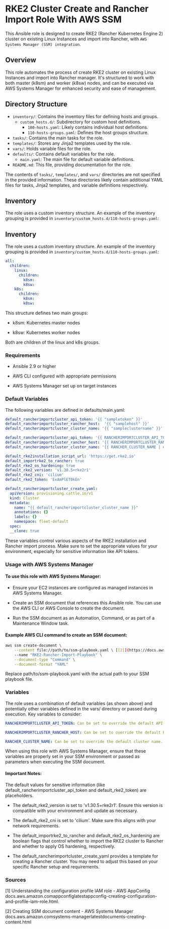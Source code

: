 # RKE2 Cluster Create and Rancher Import Role With AWS SSM

This Ansible role is designed to create RKE2 (Rancher Kubernetes Engine 2) cluster on existing Linux Instances and import into Rancher, with `AWS Systems Manager (SSM) integration`.

## Overview

This role automates the process of create RKE2 cluster on existing Linux Instances and import into Rancher manager. It's structured to work with both master (k8sm) and worker (k8sw) nodes, and can be executed via AWS Systems Manager for enhanced security and ease of management.

## Directory Structure

- `inventory/`: Contains the inventory files for defining hosts and groups.
  - `custom_hosts.d/`: Subdirectory for custom host definitions.
    - `100-hosts.yaml`: Likely contains individual host definitions.
    - `110-hosts-groups.yaml`: Defines the host groups structure.
- `tasks/`: Contains the main tasks for the role.
- `templates/`: Stores any Jinja2 templates used by the role.
- `vars/`: Holds variable files for the role.
- `defaults/`: Contains default variables for the role.
  - `main.yaml`: The main file for default variable definitions.
- `README.md`: This file, providing documentation for the role.

The contents of `tasks/`, `templates/`, and `vars/` directories are not specified in the provided information. These directories likely contain additional YAML files for tasks, Jinja2 templates, and variable definitions respectively.

## Inventory

The role uses a custom inventory structure. An example of the inventory grouping is provided in `inventory/custom_hosts.d/110-hosts-groups.yaml`:


## Inventory

The role uses a custom inventory structure. An example of the inventory grouping is provided in `inventory/custom_hosts.d/110-hosts-groups.yaml`:

```yaml
all:
  children:
    linux:
      children:
        k8sm:
        k8sw:
    k8s:
      children:
        k8sm:
        k8sw:
````

This structure defines two main groups:

- k8sm: Kubernetes master nodes

- k8sw: Kubernetes worker nodes

Both are children of the linux and k8s groups.

### Requirements
- Ansible 2.9 or higher

- AWS CLI configured with appropriate permissions

- AWS Systems Manager set up on target instances

### Default Variables
The following variables are defined in defaults/main.yaml:

```yaml
default_rancherimportcluster_api_token: '{{ "sampletoken" }}'
default_rancherimportcluster_rancher_host:  '{{ "samplehost" }}'
default_rancherimportcluster_cluster_name: '{{ "sampleclustername" }}'

default_rancherimportcluster_api_token: '{{ RANCHERIMPORTCLUSTER_API_TOKEN | default(default_rancherimportcluster_api_token) }}'
default_rancherimportcluster_rancher_host: '{{ RANCHERIMPORTCLUSTER_RANCHER_HOST | default(default_rancherimportcluster_rancher_host) }}'
default_rancherimportcluster_cluster_name: '{{ RANCHER_CLUSTER_NAME | default(default_rancherimportcluster_cluster_name) }}'

default_rke2installation_script_url: 'https://get.rke2.io'
default_importrke2_to_rancher: true
default_rke2_os_hardening: true
default_rke2_version: 'v1.30.5+rke2r1'
default_rke2_cni: 'cilium'
default_rke2_token: 'ExAmPlET0kEn'

default_rancherimportcluster_create_yaml:
  apiVersion: provisioning.cattle.io/v1
  kind: Cluster
  metadata:
    name: "{{ default_rancherimportcluster_cluster_name }}"
    annotations: {}
    labels: {}
    namespace: fleet-default
  spec:
  __clone: true
````

These variables control various aspects of the RKE2 installation and Rancher import process. Make sure to set the appropriate values for your environment, especially for sensitive information like API tokens.


### Usage with AWS Systems Manager
#### To use this role with AWS Systems Manager:

- Ensure your EC2 instances are configured as managed instances in AWS Systems Manager.

- Create an SSM document that references this Ansible role. You can use the AWS CLI or AWS Console to create the document.

- Run the SSM document as an Automation, Command, or as part of a Maintenance Window task.

#### Example AWS CLI command to create an SSM document:

```bash
aws ssm create-document \
    --content file://path/to/ssm-playbook.yaml \ [[2]](https://docs.aws.amazon.com/systems-manager/latest/userguide/documents-creating-content.html)
    --name "RKE2-Rancher-Import-Playbook" \
    --document-type "Command" \
    --document-format "YAML"
````

Replace path/to/ssm-playbook.yaml with the actual path to your SSM playbook file.

### Variables
The role uses a combination of default variables (as shown above) and potentially other variables defined in the vars/ directory or passed during execution. Key variables to consider:

```yaml
RANCHERIMPORTCLUSTER_API_TOKEN: Can be set to override the default API token.

RANCHERIMPORTCLUSTER_RANCHER_HOST: Can be set to override the default Rancher host.

RANCHER_CLUSTER_NAME: Can be set to override the default cluster name.
```
When using this role with AWS Systems Manager, ensure that these variables are properly set in your SSM environment or passed as parameters when executing the SSM document.

#### Important Notes:
The default values for sensitive information (like default_rancherimportcluster_api_token and default_rke2_token) are placeholders.

- The default_rke2_version is set to 'v1.30.5+rke2r1'. Ensure this version is compatible with your environment and update as necessary.

- The default_rke2_cni is set to 'cilium'. Make sure this aligns with your network requirements.

- The default_importrke2_to_rancher and default_rke2_os_hardening are boolean flags that control whether to import the RKE2 cluster to Rancher and whether to apply OS hardening, respectively.

- The default_rancherimportcluster_create_yaml provides a template for creating a Rancher cluster. You may need to adjust this based on your specific Rancher setup and requirements.

### Sources
[1] Understanding the configuration profile IAM role - AWS AppConfig
docs.aws.amazon.comappconfiglatestappconfig-creating-configuration-and-profile-iam-role.html.

[2] Creating SSM document content - AWS Systems Manager
docs.aws.amazon.comsystems-managerlatestdocuments-creating-content.html